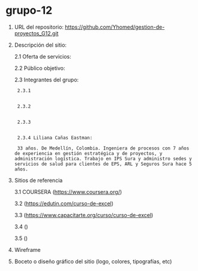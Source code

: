 # grupo-12

1. URL del repositorio: https://github.com/Yhomed/gestion-de-proyectos_G12.git

2. Descripción del sitio:

    2.1 Oferta de servicios:


    2.2 Público objetivo:


    2.3 Integrantes del grupo:

        2.3.1


        2.3.2


        2.3.3


        2.3.4 Liliana Cañas Eastman: 
        
        33 años. De Medellín, Colombia. Ingeniera de procesos con 7 años de experiencia en gestión estratégica y de proyectos, y administración logística. Trabajo en IPS Sura y administro sedes y servicios de salud para clientes de EPS, ARL y Seguros Sura hace 5 años.


3. Sitios de referencia

    3.1 COURSERA (https://www.coursera.org/)

    3.2 (https://edutin.com/curso-de-excel)

    3.3 (https://www.capacitarte.org/curso/curso-de-excel)

    3.4 ()

    3.5 ()


4. Wireframe

5. Boceto o diseño gráfico del sitio (logo, colores, tipografías, etc)
